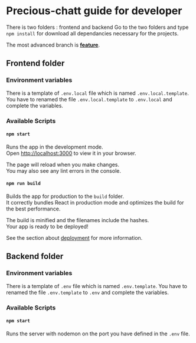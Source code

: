 # Precious-chatt guide for developer

There is two folders : frontend and backend
Go to the two folders and type `npm install` for download all dependancies necessary for the projects.

The most advanced branch is **<ins>feature</ins>**.

## Frontend folder

### Environment variables
There is a template of `.env.local` file which is named `.env.local.template`.
You have to renamed the file `.env.local.template` to `.env.local` and complete the variables.

### Available Scripts

#### `npm start`

Runs the app in the development mode.\
Open [http://localhost:3000](http://localhost:3000) to view it in your browser.

The page will reload when you make changes.\
You may also see any lint errors in the console.

#### `npm run build`

Builds the app for production to the `build` folder.\
It correctly bundles React in production mode and optimizes the build for the best performance.

The build is minified and the filenames include the hashes.\
Your app is ready to be deployed!

See the section about [deployment](https://facebook.github.io/create-react-app/docs/deployment) for more information.

## Backend folder

### Environment variables
There is a template of `.env` file which is named `.env.template`.
You have to renamed the file `.env.template` to `.env` and complete the variables.

### Available Scripts

#### `npm start`
Runs the server with nodemon on the port you have defined in the `.env` file.